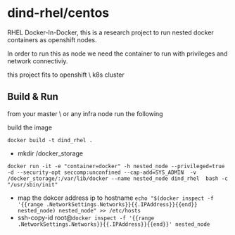 # dind-rhel/centos

RHEL Docker-In-Docker, this is a research project to run nested docker containers as openshift nodes.

In order to run this as node we need the container to run with privileges and network connectiviy.

this project fits to openshift \ k8s cluster

## Build & Run
from your master \ or any infra node run the following

build the image
```
docker build -t dind_rhel .
```
 
- mkdir /docker_storage

```
docker run -it -e "container=docker" -h nested_node --privileged=true -d --security-opt seccomp:unconfined --cap-add=SYS_ADMIN  -v /docker_storage/:/var/lib/docker --name nested_node dind_rhel  bash -c "/usr/sbin/init"
```

- map the dokcer address ip to hostname
``` echo "$(docker inspect -f '{{range .NetworkSettings.Networks}}{{.IPAddress}}{{end}} nested_node) nested_node" >> /etc/hosts ```
- ssh-copy-id root@`docker inspect -f '{{range .NetworkSettings.Networks}}{{.IPAddress}}{{end}}' nested_node`

